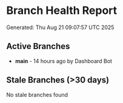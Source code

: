 # Branch Health Report
Generated: Thu Aug 21 09:07:57 UTC 2025

## Active Branches
- **main** - 14 hours ago by Dashboard Bot

## Stale Branches (>30 days)
No stale branches found
